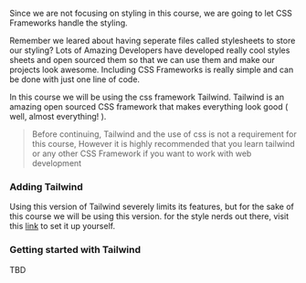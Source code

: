 Since we are not focusing on styling in this course, we are going to let CSS Frameworks handle the styling.

Remember we leared about having seperate files called stylesheets to store our styling? Lots of Amazing Developers have developed really cool styles sheets and open sourced them so that we can use them and make our projects look awesome. Including CSS Frameworks is really simple and can be done with just one line of code.

In this course we will be using the css framework Tailwind. Tailwind is an amazing open sourced CSS framework that makes everything look good ( well, almost everything! ).

> Before continuing, Tailwind and the use of css is not a requirement for this course, However it is highly recommended that you learn tailwind or any other CSS Framework if you want to work with web development

### Adding Tailwind

<link href="https://unpkg.com/tailwindcss@^2/dist/tailwind.min.css" rel="stylesheet">

Using this version of Tailwind severely limits its features, but for the sake of this course we will be using this version. for the style nerds out there, visit this [link](https://tailwindcss.com/docs/installation) to set it up yourself.

### Getting started with Tailwind

TBD
